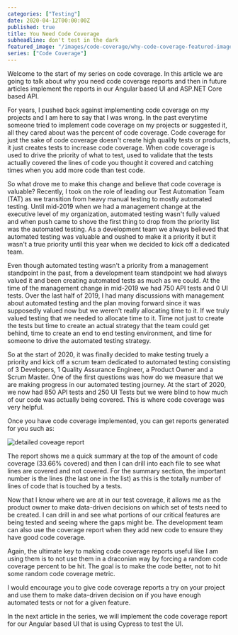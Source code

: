 ```yaml
---
categories: ["Testing"]
date: 2020-04-12T00:00:00Z
published: true
title: You Need Code Coverage
subheadline: don't test in the dark
featured_image: "/images/code-coverage/why-code-coverage-featured-image.png"
series: ["Code Coverage"]
---
```


Welcome to the start of my series on code coverage.  In this article we are going to talk about why you need code coverage reports and then in future articles implement the reports in our Angular based UI and ASP.NET Core based API.

For years, I pushed back against implementing code coverage on my projects and I am here to say that I was wrong.  In the past everytime someone tried to implement code coverage on my projects or suggested it, all they cared about was the percent of code coverage.  Code coverage for just the sake of code coverage doesn't create high quality tests or products, it just creates tests to increase code coverage.  When code coverage is used to drive the priority of what to test, used to validate that the tests actually covered the lines of code you thought it covered and catching times when you add more code than test code.  

So what drove me to make this change and believe that code coverage is valuable?  Recently, I took on the role of leading our Test Automation Team (TAT) as we transition from heavy manual testing to mostly automated testing.  Until mid-2019 when we had a management change at the executive level of my organization, automated testing wasn't fully valued and when push came to shove the first thing to drop from the priority list was the automated testing.  As a development team we always believed that automated testing was valuable and oushed to make it a priority it but it wasn't a true priority until this year when we decided to kick off a dedicated team.  

Even though automated testing wasn't a priority from a management standpoint in the past, from a development team standpoint we had always valued it and been creating automated tests as much as we could.  At the time of the management change in mid-2019 we had 750 API tests and 0 UI tests.  Over the last half of 2019, I had many discussions with management about automated testing and the plan moving forward since it was supposedly valued now but we weren't really allocating time to it.  If we truly valued testing that we needed to allocate time to it.  Time not just to create the tests but time to create an actual strategy that the team could get behind, time to create an end to end testing environment, and time for someone to drive the automated testing strategy.

So at the start of 2020, it was finally decided to make testing truely a priority and kick off a scrum team dedicated to automated testing consisting of 3 Developers, 1 Quality Assurance Engineer, a Product Owner and a Scrum Master.  One of the first questions was how do we measure that we are making progress in our automated testing journey.  At the start of 2020, we now had 850 API tests and 250 UI Tests but we were blind to how much of our code was actually being covered.  This is where code coverage was very helpful.

Once you have code coverage implemented, you can get reports generated for you such as:

![detailed coveage report](/images/code-coverage/cypress-coverage-report-example.png)

The report shows me a quick summary at the top of the amount of code coverage (33.66% covered) and then I can drill into each file to see what lines are covered and not covered.  For the summary section, the important number is the lines (the last one in the list) as this is the totally number of lines of code that is touched by a tests.  

Now that I know where we are at in our test coverage, it allows me as the product owner to make data-driven decisions on which set of tests need to be created.  I can drill in and see what portions of our critical features are being tested and seeing where the gaps might be.  The development team can also use the coverage report when they add new code to ensure they have good code coverage.

Again, the ultimate key to making code coverage reports useful like I am using them is to not use them in a draconian way by forcing a random code coverage percent to be hit.  The goal is to make the code better, not to hit some random code coverage metric.

I would encourage you to give code coverage reports a try on your project and use them to make data-driven decision on if you have enough automated tests or not for a given feature.

In the next article in the series, we will implement the code coverage report for our Angular based UI that is using Cypress to test the UI.  
